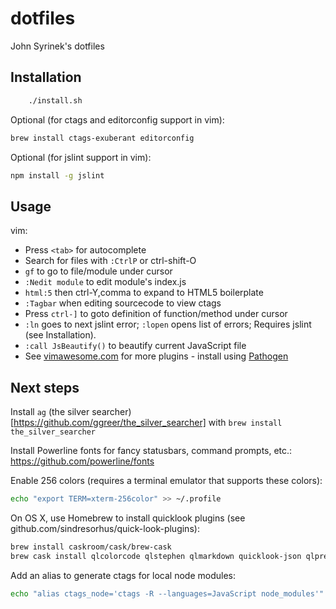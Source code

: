 # dotfiles
John Syrinek's dotfiles

## Installation
```sh
    ./install.sh
```

Optional (for ctags and editorconfig support in vim):
```sh
brew install ctags-exuberant editorconfig
```

Optional (for jslint support in vim):
```sh
npm install -g jslint
```

## Usage
vim:
* Press `<tab>` for autocomplete
* Search for files with `:CtrlP` or ctrl-shift-O
* `gf` to go to file/module under cursor
* `:Nedit module` to edit module's index.js
* `html:5` then ctrl-Y,comma to expand to HTML5 boilerplate
* `:Tagbar` when editing sourcecode to view ctags
* Press `ctrl-]` to goto definition of function/method under cursor
* `:ln` goes to next jslint error; `:lopen` opens list of errors; Requires jslint (see Installation).
* `:call JsBeautify()` to beautify current JavaScript file
* See [vimawesome.com](http://vimawesome.com/) for more plugins - install using [Pathogen](https://github.com/tpope/vim-pathogen)

## Next steps
Install `ag` (the silver searcher)[https://github.com/ggreer/the_silver_searcher] with `brew install the_silver_searcher`

Install Powerline fonts for fancy statusbars, command prompts, etc.: https://github.com/powerline/fonts

Enable 256 colors (requires a terminal emulator that supports these colors):
```sh
echo "export TERM=xterm-256color" >> ~/.profile
```

On OS X, use Homebrew to install quicklook plugins (see github.com/sindresorhus/quick-look-plugins): 
```sh
brew install caskroom/cask/brew-cask
brew cask install qlcolorcode qlstephen qlmarkdown quicklook-json qlprettypatch quicklook-csv betterzipql qlimagesize webpquicklook suspicious-package
```

Add an alias to generate ctags for local node modules:
```sh
echo "alias ctags_node='ctags -R --languages=JavaScript node_modules'" >> ~/.profile
```

